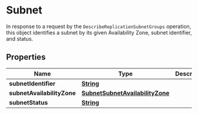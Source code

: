 

# Subnet

In response to a request by the <code>DescribeReplicationSubnetGroups</code> operation, this object identifies a subnet by its given Availability Zone, subnet identifier, and status.

## Properties

| Name | Type | Description | Notes |
|------------ | ------------- | ------------- | -------------|
|**subnetIdentifier** | [**String**](String.md) |  |  [optional] |
|**subnetAvailabilityZone** | [**SubnetSubnetAvailabilityZone**](SubnetSubnetAvailabilityZone.md) |  |  [optional] |
|**subnetStatus** | [**String**](String.md) |  |  [optional] |



